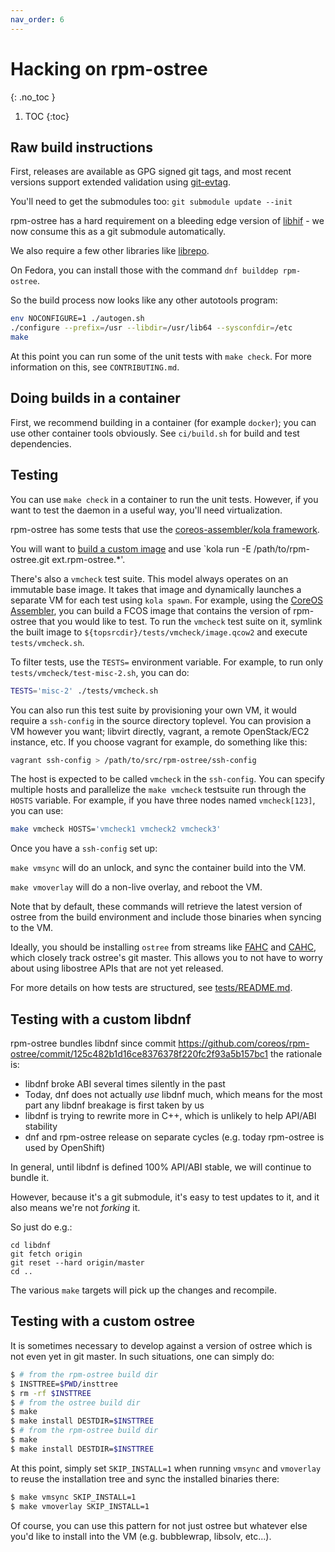 ```yaml
---
nav_order: 6
---
```


# Hacking on rpm-ostree
{: .no_toc }

1. TOC
{:toc}

## Raw build instructions

First, releases are available as GPG signed git tags, and most recent
versions support extended validation using
[git-evtag](https://github.com/cgwalters/git-evtag).

You'll need to get the submodules too: `git submodule update --init`

rpm-ostree has a hard requirement on a bleeding edge version of
[libhif](https://github.com/rpm-software-management/libhif/) - we now
consume this as a git submodule automatically.

We also require a few other libraries like
[librepo](https://github.com/rpm-software-management/librepo).

On Fedora, you can install those with the command `dnf builddep rpm-ostree`.

So the build process now looks like any other autotools program:

```sh
env NOCONFIGURE=1 ./autogen.sh
./configure --prefix=/usr --libdir=/usr/lib64 --sysconfdir=/etc
make
```

At this point you can run some of the unit tests with `make check`.
For more information on this, see `CONTRIBUTING.md`.

## Doing builds in a container

First, we recommend building in a container (for example `docker`); you can use
other container tools obviously.  See `ci/build.sh` for build and test
dependencies.

## Testing

You can use `make check` in a container to run the unit tests.  However,
if you want to test the daemon in a useful way, you'll need virtualization.

rpm-ostree has some tests that use the [coreos-assembler/kola framework](https://github.com/coreos/coreos-assembler/blob/94602e26678fd1a8fa3bda37b3b1d980967be2d6/mantle/kola/README-kola-ext.md).

You will want to [build a custom image](https://github.com/coreos/coreos-assembler/blob/94602e26678fd1a8fa3bda37b3b1d980967be2d6/README-devel.md#using-overrides) and use `kola run -E /path/to/rpm-ostree.git ext.rpm-ostree.*'.

There's also a `vmcheck` test suite. This model always operates on an immutable base image. It takes that image and dynamically launches a separate VM for each test using `kola spawn`. For example, using the [CoreOS Assembler](https://coreos.github.io/coreos-assembler/building-fcos/), you can build a FCOS image that contains the version of rpm-ostree that you would like to test. To run the `vmcheck` test suite on it, symlink the built image to `${topsrcdir}/tests/vmcheck/image.qcow2` and execute `tests/vmcheck.sh`. 

To filter tests, use the `TESTS=` environment variable. For example, to run only `tests/vmcheck/test-misc-2.sh`, you can do:

```sh
TESTS='misc-2' ./tests/vmcheck.sh
```

You can also run this test suite by provisioning your own VM, it would require a 
`ssh-config` in the source directory toplevel. You can provision a VM however you want; libvirt
directly, vagrant, a remote OpenStack/EC2 instance, etc.  If you choose
vagrant for example, do something like this:

```sh
vagrant ssh-config > /path/to/src/rpm-ostree/ssh-config
```

The host is expected to be called `vmcheck` in the
`ssh-config`. You can specify multiple hosts and parallelize
the `make vmcheck` testsuite run through the `HOSTS`
variable. For example, if you have three nodes named
`vmcheck[123]`, you can use:

```sh
make vmcheck HOSTS='vmcheck1 vmcheck2 vmcheck3'
```

Once you have a `ssh-config` set up:

`make vmsync` will do an unlock, and sync the container build
into the VM.

`make vmoverlay` will do a non-live overlay, and reboot the VM.

Note that by default, these commands will retrieve the latest version of ostree
from the build environment and include those binaries when syncing to the VM.

Ideally, you should be installing `ostree` from streams like
[FAHC](https://pagure.io/fedora-atomic-host-continuous/) and
[CAHC](https://wiki.centos.org/SpecialInterestGroup/Atomic/Devel), which closely
track ostree's git master. This allows you to not have to worry about using
libostree APIs that are not yet released.

For more details on how tests are structured, see [tests/README.md](tests/README.md).

## Testing with a custom libdnf

rpm-ostree bundles libdnf since commit https://github.com/coreos/rpm-ostree/commit/125c482b1d16ce8376378f220fc2f93a5b157bc1
the rationale is:

 - libdnf broke ABI several times silently in the past
 - Today, dnf does not actually *use* libdnf much, which means
   for the most part any libdnf breakage is first taken by us
 - libdnf is trying to rewrite more in C++, which is unlikely to help
   API/ABI stability
 - dnf and rpm-ostree release on separate cycles (e.g. today rpm-ostree
   is used by OpenShift)

In general, until libdnf is defined 100% API/ABI stable, we will
continue to bundle it.

However, because it's a git submodule, it's easy to test updates
to it, and it also means we're not *forking* it.

So just do e.g.:
```
cd libdnf
git fetch origin
git reset --hard origin/master
cd ..
```

The various `make` targets will pick up the changes and recompile.

## Testing with a custom ostree

It is sometimes necessary to develop against a version of ostree which is not
even yet in git master. In such situations, one can simply do:

```sh
$ # from the rpm-ostree build dir
$ INSTTREE=$PWD/insttree
$ rm -rf $INSTTREE
$ # from the ostree build dir
$ make
$ make install DESTDIR=$INSTTREE
$ # from the rpm-ostree build dir
$ make
$ make install DESTDIR=$INSTTREE
```

At this point, simply set `SKIP_INSTALL=1` when running `vmsync` and `vmoverlay`
to reuse the installation tree and sync the installed binaries there:

```sh
$ make vmsync SKIP_INSTALL=1
$ make vmoverlay SKIP_INSTALL=1
```

Of course, you can use this pattern for not just ostree but whatever else you'd
like to install into the VM (e.g. bubblewrap, libsolv, etc...).
